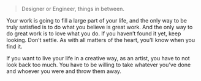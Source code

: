 

> Designer or Engineer, things in between.


Your work is going to fill a large part of your life, and the only way to be truly satisfied is to do what you believe is great work. And the only way to do great work is to love what you do. If you haven’t found it yet, keep looking. Don’t settle. As with all matters of the heart, you’ll know when you find it.

 If you want to live your life in a creative way, as an artist, you have to not look back too much. You have to be willing to take whatever you’ve done and whoever you were and throw them away.





